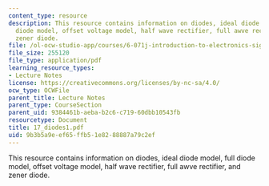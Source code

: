 ```yaml
---
content_type: resource
description: This resource contains information on diodes, ideal diode model, full
  diode model, offset voltage model, half wave rectifier, full awve rectifier, and
  zener diode.
file: /ol-ocw-studio-app/courses/6-071j-introduction-to-electronics-signals-and-measurement-spring-2006/9b3b5a9eef65ffb51e8288887a79c2ef_17_diodes1.pdf
file_size: 255120
file_type: application/pdf
learning_resource_types:
- Lecture Notes
license: https://creativecommons.org/licenses/by-nc-sa/4.0/
ocw_type: OCWFile
parent_title: Lecture Notes
parent_type: CourseSection
parent_uid: 9384461b-aeba-b2c6-c719-60dbb10543fb
resourcetype: Document
title: 17_diodes1.pdf
uid: 9b3b5a9e-ef65-ffb5-1e82-88887a79c2ef
---
```

This resource contains information on diodes, ideal diode model, full diode model, offset voltage model, half wave rectifier, full awve rectifier, and zener diode.